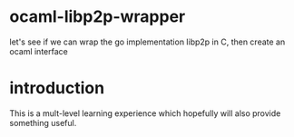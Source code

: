 # ocaml-libp2p-wrapper
let's see if we can wrap the go implementation libp2p in C, then create an ocaml interface

# introduction
This is a mult-level learning experience which hopefully will also provide something useful. 
